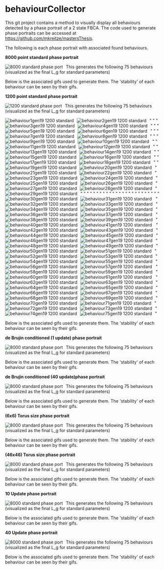 # behaviourCollector
This git project contains a method to visually display all behaviours detected by a phase portrait of a 2 state FBCA. The code used to generate phase portraits can be accessed at https://github.com/mkreitze/mastersThesis.

The following is each phase portrait with associated found behaviours.

**8000 point standard phase portrait**

<img src="8000PhasePortDeci.png" alt="8000 standard phase port" style="float: left; margin-right: 10px;" />

This generates the following 75 behaviours (visualized as the final L_g for standard parameters)

Below is the associated gifs used to generate them. The 'stability' of each behaviour can be seen by their gifs.

**1200 point standard phase portrait**

<img src="1200PhasePortDeci.png" alt="1200 standard phase port" style="float: left; margin-right: 10px;" />

This generates the following 75 behaviours (visualized as the final L_g for standard parameters)

<img src="./1200PhasePortDecibRfile/behaviour1Gen19.png" alt="behaviour1gen19 1200 standard" style="float: left; margin-right: 10px;" />"  <img src="./1200PhasePortDecibRfile/behaviour2Gen19.png" alt="behaviour2gen19 1200 standard" style="float: left; margin-right: 10px;" />"  <img src="./1200PhasePortDecibRfile/behaviour3Gen19.png" alt="behaviour3gen19 1200 standard" style="float: left; margin-right: 10px;" />"  <img src="./1200PhasePortDecibRfile/behaviour4Gen19.png" alt="behaviour4gen19 1200 standard" style="float: left; margin-right: 10px;" />"  <img src="./1200PhasePortDecibRfile/behaviour5Gen19.png" alt="behaviour5gen19 1200 standard" style="float: left; margin-right: 10px;" />"  <img src="./1200PhasePortDecibRfile/behaviour6Gen19.png" alt="behaviour6gen19 1200 standard" style="float: left; margin-right: 10px;" />"  <img src="./1200PhasePortDecibRfile/behaviour7Gen19.png" alt="behaviour7gen19 1200 standard" style="float: left; margin-right: 10px;" />"  <img src="./1200PhasePortDecibRfile/behaviour8Gen19.png" alt="behaviour8gen19 1200 standard" style="float: left; margin-right: 10px;" />"  <img src="./1200PhasePortDecibRfile/behaviour9Gen19.png" alt="behaviour9gen19 1200 standard" style="float: left; margin-right: 10px;" />"  <img src="./1200PhasePortDecibRfile/behaviour10Gen19.png" alt="behaviour10gen19 1200 standard" style="float: left; margin-right: 10px;" />"  <img src="./1200PhasePortDecibRfile/behaviour11Gen19.png" alt="behaviour11gen19 1200 standard" style="float: left; margin-right: 10px;" />"  <img src="./1200PhasePortDecibRfile/behaviour12Gen19.png" alt="behaviour12gen19 1200 standard" style="float: left; margin-right: 10px;" />"  <img src="./1200PhasePortDecibRfile/behaviour13Gen19.png" alt="behaviour13gen19 1200 standard" style="float: left; margin-right: 10px;" />"  <img src="./1200PhasePortDecibRfile/behaviour14Gen19.png" alt="behaviour14gen19 1200 standard" style="float: left; margin-right: 10px;" />"  <img src="./1200PhasePortDecibRfile/behaviour15Gen19.png" alt="behaviour15gen19 1200 standard" style="float: left; margin-right: 10px;" />"  <img src="./1200PhasePortDecibRfile/behaviour16Gen19.png" alt="behaviour16gen19 1200 standard" style="float: left; margin-right: 10px;" />"  <img src="./1200PhasePortDecibRfile/behaviour17Gen19.png" alt="behaviour17gen19 1200 standard" style="float: left; margin-right: 10px;" />"  <img src="./1200PhasePortDecibRfile/behaviour18Gen19.png" alt="behaviour18gen19 1200 standard" style="float: left; margin-right: 10px;" />"  <img src="./1200PhasePortDecibRfile/behaviour19Gen19.png" alt="behaviour19gen19 1200 standard" style="float: left; margin-right: 10px;" />"  <img src="./1200PhasePortDecibRfile/behaviour20Gen19.png" alt="behaviour20gen19 1200 standard" style="float: left; margin-right: 10px;" />"  <img src="./1200PhasePortDecibRfile/behaviour21Gen19.png" alt="behaviour21gen19 1200 standard" style="float: left; margin-right: 10px;" />"  <img src="./1200PhasePortDecibRfile/behaviour22Gen19.png" alt="behaviour22gen19 1200 standard" style="float: left; margin-right: 10px;" />"  <img src="./1200PhasePortDecibRfile/behaviour23Gen19.png" alt="behaviour23gen19 1200 standard" style="float: left; margin-right: 10px;" />"  <img src="./1200PhasePortDecibRfile/behaviour24Gen19.png" alt="behaviour24gen19 1200 standard" style="float: left; margin-right: 10px;" />"  <img src="./1200PhasePortDecibRfile/behaviour25Gen19.png" alt="behaviour25gen19 1200 standard" style="float: left; margin-right: 10px;" />"  <img src="./1200PhasePortDecibRfile/behaviour26Gen19.png" alt="behaviour26gen19 1200 standard" style="float: left; margin-right: 10px;" />"  <img src="./1200PhasePortDecibRfile/behaviour27Gen19.png" alt="behaviour27gen19 1200 standard" style="float: left; margin-right: 10px;" />"  <img src="./1200PhasePortDecibRfile/behaviour28Gen19.png" alt="behaviour28gen19 1200 standard" style="float: left; margin-right: 10px;" />"  <img src="./1200PhasePortDecibRfile/behaviour29Gen19.png" alt="behaviour29gen19 1200 standard" style="float: left; margin-right: 10px;" />"  <img src="./1200PhasePortDecibRfile/behaviour30Gen19.png" alt="behaviour30gen19 1200 standard" style="float: left; margin-right: 10px;" />"  <img src="./1200PhasePortDecibRfile/behaviour31Gen19.png" alt="behaviour31gen19 1200 standard" style="float: left; margin-right: 10px;" />"  <img src="./1200PhasePortDecibRfile/behaviour32Gen19.png" alt="behaviour32gen19 1200 standard" style="float: left; margin-right: 10px;" />"  <img src="./1200PhasePortDecibRfile/behaviour33Gen19.png" alt="behaviour33gen19 1200 standard" style="float: left; margin-right: 10px;" />"  <img src="./1200PhasePortDecibRfile/behaviour34Gen19.png" alt="behaviour34gen19 1200 standard" style="float: left; margin-right: 10px;" />"  <img src="./1200PhasePortDecibRfile/behaviour35Gen19.png" alt="behaviour35gen19 1200 standard" style="float: left; margin-right: 10px;" />"  <img src="./1200PhasePortDecibRfile/behaviour36Gen19.png" alt="behaviour36gen19 1200 standard" style="float: left; margin-right: 10px;" />"  <img src="./1200PhasePortDecibRfile/behaviour37Gen19.png" alt="behaviour37gen19 1200 standard" style="float: left; margin-right: 10px;" />"  <img src="./1200PhasePortDecibRfile/behaviour38Gen19.png" alt="behaviour38gen19 1200 standard" style="float: left; margin-right: 10px;" />"  <img src="./1200PhasePortDecibRfile/behaviour39Gen19.png" alt="behaviour39gen19 1200 standard" style="float: left; margin-right: 10px;" />"  <img src="./1200PhasePortDecibRfile/behaviour40Gen19.png" alt="behaviour40gen19 1200 standard" style="float: left; margin-right: 10px;" />"  <img src="./1200PhasePortDecibRfile/behaviour41Gen19.png" alt="behaviour41gen19 1200 standard" style="float: left; margin-right: 10px;" />"  <img src="./1200PhasePortDecibRfile/behaviour42Gen19.png" alt="behaviour42gen19 1200 standard" style="float: left; margin-right: 10px;" />"  <img src="./1200PhasePortDecibRfile/behaviour43Gen19.png" alt="behaviour43gen19 1200 standard" style="float: left; margin-right: 10px;" />"  <img src="./1200PhasePortDecibRfile/behaviour44Gen19.png" alt="behaviour44gen19 1200 standard" style="float: left; margin-right: 10px;" />"  <img src="./1200PhasePortDecibRfile/behaviour45Gen19.png" alt="behaviour45gen19 1200 standard" style="float: left; margin-right: 10px;" />"  <img src="./1200PhasePortDecibRfile/behaviour46Gen19.png" alt="behaviour46gen19 1200 standard" style="float: left; margin-right: 10px;" />"  <img src="./1200PhasePortDecibRfile/behaviour47Gen19.png" alt="behaviour47gen19 1200 standard" style="float: left; margin-right: 10px;" />"  <img src="./1200PhasePortDecibRfile/behaviour48Gen19.png" alt="behaviour48gen19 1200 standard" style="float: left; margin-right: 10px;" />"  <img src="./1200PhasePortDecibRfile/behaviour49Gen19.png" alt="behaviour49gen19 1200 standard" style="float: left; margin-right: 10px;" />"  <img src="./1200PhasePortDecibRfile/behaviour50Gen19.png" alt="behaviour50gen19 1200 standard" style="float: left; margin-right: 10px;" />"  <img src="./1200PhasePortDecibRfile/behaviour51Gen19.png" alt="behaviour51gen19 1200 standard" style="float: left; margin-right: 10px;" />"  <img src="./1200PhasePortDecibRfile/behaviour52Gen19.png" alt="behaviour52gen19 1200 standard" style="float: left; margin-right: 10px;" />"  <img src="./1200PhasePortDecibRfile/behaviour53Gen19.png" alt="behaviour53gen19 1200 standard" style="float: left; margin-right: 10px;" />"  <img src="./1200PhasePortDecibRfile/behaviour54Gen19.png" alt="behaviour54gen19 1200 standard" style="float: left; margin-right: 10px;" />"  <img src="./1200PhasePortDecibRfile/behaviour55Gen19.png" alt="behaviour55gen19 1200 standard" style="float: left; margin-right: 10px;" />"  <img src="./1200PhasePortDecibRfile/behaviour56Gen19.png" alt="behaviour56gen19 1200 standard" style="float: left; margin-right: 10px;" />"  <img src="./1200PhasePortDecibRfile/behaviour57Gen19.png" alt="behaviour57gen19 1200 standard" style="float: left; margin-right: 10px;" />"  <img src="./1200PhasePortDecibRfile/behaviour58Gen19.png" alt="behaviour58gen19 1200 standard" style="float: left; margin-right: 10px;" />"  <img src="./1200PhasePortDecibRfile/behaviour59Gen19.png" alt="behaviour59gen19 1200 standard" style="float: left; margin-right: 10px;" />"  <img src="./1200PhasePortDecibRfile/behaviour60Gen19.png" alt="behaviour60gen19 1200 standard" style="float: left; margin-right: 10px;" />"  <img src="./1200PhasePortDecibRfile/behaviour61Gen19.png" alt="behaviour61gen19 1200 standard" style="float: left; margin-right: 10px;" />"  <img src="./1200PhasePortDecibRfile/behaviour62Gen19.png" alt="behaviour62gen19 1200 standard" style="float: left; margin-right: 10px;" />"  <img src="./1200PhasePortDecibRfile/behaviour63Gen19.png" alt="behaviour63gen19 1200 standard" style="float: left; margin-right: 10px;" />"  <img src="./1200PhasePortDecibRfile/behaviour64Gen19.png" alt="behaviour64gen19 1200 standard" style="float: left; margin-right: 10px;" />"  <img src="./1200PhasePortDecibRfile/behaviour65Gen19.png" alt="behaviour65gen19 1200 standard" style="float: left; margin-right: 10px;" />"  <img src="./1200PhasePortDecibRfile/behaviour66Gen19.png" alt="behaviour66gen19 1200 standard" style="float: left; margin-right: 10px;" />"  <img src="./1200PhasePortDecibRfile/behaviour67Gen19.png" alt="behaviour67gen19 1200 standard" style="float: left; margin-right: 10px;" />"  <img src="./1200PhasePortDecibRfile/behaviour68Gen19.png" alt="behaviour68gen19 1200 standard" style="float: left; margin-right: 10px;" />"  <img src="./1200PhasePortDecibRfile/behaviour69Gen19.png" alt="behaviour69gen19 1200 standard" style="float: left; margin-right: 10px;" />"  <img src="./1200PhasePortDecibRfile/behaviour70Gen19.png" alt="behaviour70gen19 1200 standard" style="float: left; margin-right: 10px;" />"  <img src="./1200PhasePortDecibRfile/behaviour71Gen19.png" alt="behaviour71gen19 1200 standard" style="float: left; margin-right: 10px;" />"  <img src="./1200PhasePortDecibRfile/behaviour72Gen19.png" alt="behaviour72gen19 1200 standard" style="float: left; margin-right: 10px;" />"  <img src="./1200PhasePortDecibRfile/behaviour73Gen19.png" alt="behaviour73gen19 1200 standard" style="float: left; margin-right: 10px;" />"  <img src="./1200PhasePortDecibRfile/behaviour74Gen19.png" alt="behaviour74gen19 1200 standard" style="float: left; margin-right: 10px;" />"  <img src="./1200PhasePortDecibRfile/behaviour75Gen19.png" alt="behaviour75gen19 1200 standard" style="float: left; margin-right: 10px;" />"  

Below is the associated gifs used to generate them. The 'stability' of each behaviour can be seen by their gifs.

**de Brujin conditioned (1 update) phase portrait**

<img src="8000PhasePortDeci.png"
     alt="8000 standard phase port"
     style="float: left; margin-right: 10px;" />

This generates the following 75 behaviours (visualized as the final L_g for standard parameters)

Below is the associated gifs used to generate them. The 'stability' of each behaviour can be seen by their gifs.

**de Brujin conditioned (40 update)phase portrait**

<img src="8000PhasePortDeci.png"
     alt="8000 standard phase port"
     style="float: left; margin-right: 10px;" />

This generates the following 75 behaviours (visualized as the final L_g for standard parameters)

Below is the associated gifs used to generate them. The 'stability' of each behaviour can be seen by their gifs.

**(6x6) Torus size phase portrait**

<img src="8000PhasePortDeci.png"
     alt="8000 standard phase port"
     style="float: left; margin-right: 10px;" />

This generates the following 75 behaviours (visualized as the final L_g for standard parameters)

Below is the associated gifs used to generate them. The 'stability' of each behaviour can be seen by their gifs.

**(46x46) Torus size phase portrait**

<img src="8000PhasePortDeci.png"
     alt="8000 standard phase port"
     style="float: left; margin-right: 10px;" />

This generates the following 75 behaviours (visualized as the final L_g for standard parameters)

Below is the associated gifs used to generate them. The 'stability' of each behaviour can be seen by their gifs.

**10 Update phase portrait**

<img src="8000PhasePortDeci.png"
     alt="8000 standard phase port"
     style="float: left; margin-right: 10px;" />

This generates the following 75 behaviours (visualized as the final L_g for standard parameters)

Below is the associated gifs used to generate them. The 'stability' of each behaviour can be seen by their gifs.

**40 Update phase portrait**

<img src="8000PhasePortDeci.png"
     alt="8000 standard phase port"
     style="float: left; margin-right: 10px;" />

This generates the following 75 behaviours (visualized as the final L_g for standard parameters)

Below is the associated gifs used to generate them. The 'stability' of each behaviour can be seen by their gifs.
     
